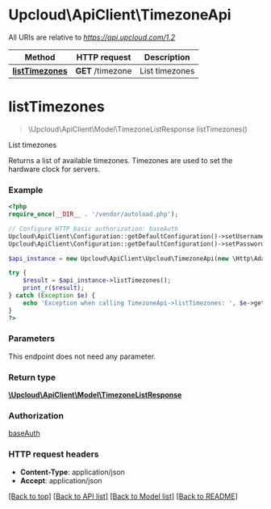 # Upcloud\ApiClient\TimezoneApi

All URIs are relative to *https://api.upcloud.com/1.2*

Method | HTTP request | Description
------------- | ------------- | -------------
[**listTimezones**](TimezoneApi.md#listTimezones) | **GET** /timezone | List timezones


# **listTimezones**
> \Upcloud\ApiClient\Model\TimezoneListResponse listTimezones()

List timezones

Returns a list of available timezones. Timezones are used to set the hardware clock for servers.

### Example
```php
<?php
require_once(__DIR__ . '/vendor/autoload.php');

// Configure HTTP basic authorization: baseAuth
Upcloud\ApiClient\Configuration::getDefaultConfiguration()->setUsername('YOUR_USERNAME');
Upcloud\ApiClient\Configuration::getDefaultConfiguration()->setPassword('YOUR_PASSWORD');

$api_instance = new Upcloud\ApiClient\Upcloud\TimezoneApi(new \Http\Adapter\Guzzle6\Client());

try {
    $result = $api_instance->listTimezones();
    print_r($result);
} catch (Exception $e) {
    echo 'Exception when calling TimezoneApi->listTimezones: ', $e->getMessage(), PHP_EOL;
}
?>
```

### Parameters
This endpoint does not need any parameter.

### Return type

[**\Upcloud\ApiClient\Model\TimezoneListResponse**](../Model/TimezoneListResponse.md)

### Authorization

[baseAuth](../../README.md#baseAuth)

### HTTP request headers

 - **Content-Type**: application/json
 - **Accept**: application/json

[[Back to top]](#) [[Back to API list]](../../README.md#documentation-for-api-endpoints) [[Back to Model list]](../../README.md#documentation-for-models) [[Back to README]](../../README.md)

